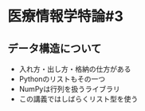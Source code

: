 # 医療情報学特論#3
## データ構造について
* 入れ方・出し方・格納の仕方がある
* Pythonのリストもその一つ
* NumPyは行列を扱うライブラリ
* この講義ではしばらくリスト型を使う
